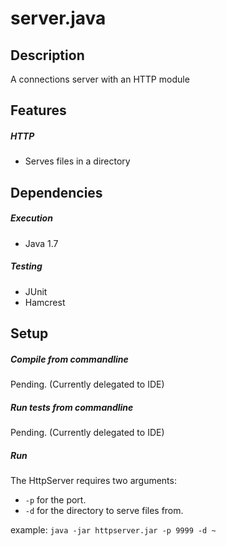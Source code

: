 # server.java

## Description

A connections server with an HTTP module

## Features

##### HTTP
* Serves files in a directory

## Dependencies

##### Execution
* Java 1.7

##### Testing
* JUnit
* Hamcrest

## Setup

##### Compile from commandline
Pending. (Currently delegated to IDE)

##### Run tests from commandline
Pending. (Currently delegated to IDE)

##### Run
The HttpServer requires two arguments: 

* `-p` for the port.
* `-d` for the directory to serve files from.

example: `java -jar httpserver.jar -p 9999 -d ~`
